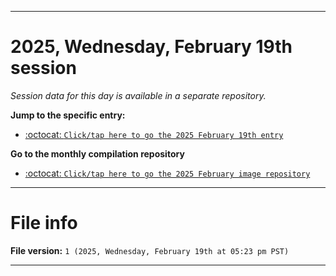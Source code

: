 
***

# 2025, Wednesday, February 19th session

_Session data for this day is available in a separate repository._

**Jump to the specific entry:**

- [:octocat: `Click/tap here to go the 2025 February 19th entry`](https://github.com/seanpm2001/SeansLifeArchive_Images_ModernSmurfsVillage_Y2025_V2/tree/SeansLifeArchive_ModernSmurfsVillage_Y2025_V2_Main-dev/2025/02_February/19/)

**Go to the monthly compilation repository**

- [:octocat: `Click/tap here to go the 2025 February image repository`](https://github.com/seanpm2001/SeansLifeArchive_Images_ModernSmurfsVillage_Y2025_V2/)

***

# File info

**File version:** `1 (2025, Wednesday, February 19th at 05:23 pm PST)`

***
